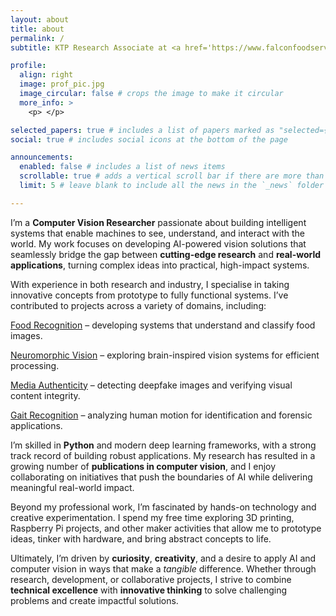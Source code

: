 ```yaml
---
layout: about
title: about
permalink: /
subtitle: KTP Research Associate at <a href='https://www.falconfoodservice.com/'>Falcon Foodservice Equipment</a> and <a href='https://www.ncl.ac.uk/computing/staff/profile/jamesrainey.html'>Newcastle University</a>

profile:
  align: right
  image: prof_pic.jpg
  image_circular: false # crops the image to make it circular
  more_info: >
    <p> </p>

selected_papers: true # includes a list of papers marked as "selected={true}"
social: true # includes social icons at the bottom of the page

announcements:
  enabled: false # includes a list of news items
  scrollable: true # adds a vertical scroll bar if there are more than 3 news items
  limit: 5 # leave blank to include all the news in the `_news` folder

---
```


I’m a **Computer Vision Researcher** passionate about building intelligent systems that enable machines to see, understand, and interact with the world. My work focuses on developing AI-powered vision solutions that seamlessly bridge the gap between **cutting-edge research** and **real-world applications**, turning complex ideas into practical, high-impact systems.

With experience in both research and industry, I specialise in taking innovative concepts from prototype to fully functional systems. I’ve contributed to projects across a variety of domains, including:

<p><a href="projects/">Food Recognition</a> – developing systems that understand and classify food images.</p>
<p><a href="projects/NEVIS">Neuromorphic Vision</a> – exploring brain-inspired vision systems for efficient processing.</p>
<p><a href="projects/">Media Authenticity</a> – detecting deepfake images and verifying visual content integrity.</p>
<p><a href="projects/GaitRecognition">Gait Recognition</a> – analyzing human motion for identification and forensic applications.</p>

I’m skilled in **Python** and modern deep learning frameworks, with a strong track record of building robust applications. My research has resulted in a growing number of **publications in computer vision**, and I enjoy collaborating on initiatives that push the boundaries of AI while delivering meaningful real-world impact.

Beyond my professional work, I’m fascinated by hands-on technology and creative experimentation. I spend my free time exploring 3D printing, Raspberry Pi projects, and other maker activities that allow me to prototype ideas, tinker with hardware, and bring abstract concepts to life.

Ultimately, I’m driven by **curiosity**, **creativity**, and a desire to apply AI and computer vision in ways that make a _tangible_ difference. Whether through research, development, or collaborative projects, I strive to combine **technical excellence** with **innovative thinking** to solve challenging problems and create impactful solutions.

<br>
<br>
